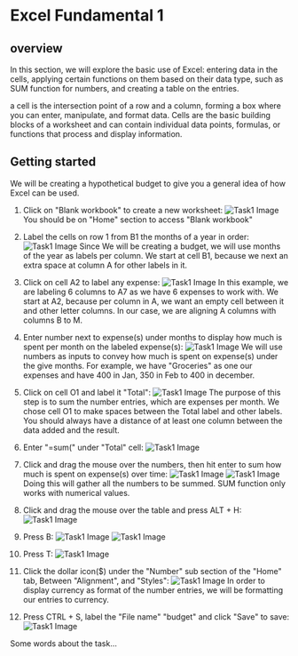 # Excel Fundamental 1

## overview

In this section, we will explore the basic use of Excel: entering data in the cells, applying certain functions on them based on their data type, such as SUM function for numbers, and creating a table on the entries. 

a cell is the intersection point of a row and a column, forming a box where you can enter, manipulate, and format data. Cells are the basic building blocks of a worksheet and can contain individual data points, formulas, or functions that process and display information.

## Getting started

We will be creating a hypothetical budget to give you a general idea of how Excel can be used. 

1. Click on "Blank workbook" to create a new worksheet:
![Task1 Image](Assets/Task1/Task1_1A.png)
You should be on "Home" section to access "Blank workbook"
 

2. Label the cells on row 1 from B1 the months of a year in order:
![Task1 Image](Assets/Task1/Task1_2.png)
Since We will be creating a budget, we will use months of the year as labels per column. We start at cell B1, because we next an extra space at column A for other labels in it.

3. Click on cell A2 to label any expense:
![Task1 Image](Assets/Task1/Task1_3.png)
In this example, we are labeling 6 columns to A7 as we have 6 expenses to work with. We start at A2, because per column in A, we want an empty cell between it and other letter columns. In our case, we are aligning A columns with columns B to M.

4. Enter number next to expense(s) under months to display how much is spent per month on the labeled expense(s):
![Task1 Image](Assets/Task1/Task1_4.png)
We will use numbers as inputs to convey  how much is spent on expense(s) under the give months. For example, we have "Groceries" as one our expenses and have 400 in Jan, 350 in Feb to 400 in december.

5. Click on cell O1 and label it "Total":
![Task1 Image](Assets/Task1/Task1_5.png)
The purpose of this step is to sum the number entries, which are expenses per month. We chose cell O1 to make spaces between the Total label and other labels. You should always have a distance of at least one column between the data added and the result.

6. Enter "=sum(" under "Total" cell:
![Task1 Image](Assets/Task1/Task1_6.png)

7. Click and drag the mouse over the numbers, then hit enter to sum how much is spent on expense(s) over time:
![Task1 Image](Assets/Task1/Task1_7.png)
![Task1 Image](Assets/Task1/Task1_7B.png)
Doing this will gather all the numbers to be summed. SUM function only works with numerical values.

8. Click and drag the mouse over the table and press ALT + H:
![Task1 Image](Assets/Task1/Task1_8.png)

9. Press B:
![Task1 Image](Assets/Task1/Task1_9.png)
![Task1 Image](Assets/Task1/Task1_9B.png)

10. Press T:
![Task1 Image](Assets/Task1/Task1_10A.png)

11. Click the dollar icon($) under the "Number" sub section of the "Home" tab, Between "Alignment", and "Styles":
![Task1 Image](Assets/Task1/Task1_10B.png)
In order to display currency as format of the number entries, we will be formatting our entries to currency.


12. Press CTRL + S, label the "File name" "budget" and click "Save" to save:
![Task1 Image](Assets/Task1/Task1_11.png)


Some words about the task...